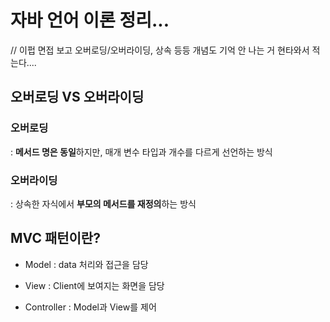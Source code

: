# 자바 언어 이론 정리...
// 이펍 면접 보고 오버로딩/오버라이딩, 상속 등등 개념도 기억 안 나는 거 현타와서 적는다....   

## 오버로딩 VS 오버라이딩
### 오버로딩
: **메서드 명은 동일**하지만, 매개 변수 타입과 개수를 다르게 선언하는 방식

### 오버라이딩 
: 상속한 자식에서 **부모의 메서드를 재정의**하는 방식

## MVC 패턴이란?

- Model : data 처리와 접근을 담당
   
- View : Client에 보여지는 화면을 담당
   
- Controller : Model과 View를 제어

